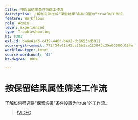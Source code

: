 ```yaml
---
title: 按保留结果条件筛选工作流
description: 了解如何筛选将“保留结果”条件设置为“true”的工作流。
feature: Workflows
role: Admin
level: Experienced
type: Troubleshooting
kt: 8383
exl-id: b46a41a5-c439-440d-b492-dc6653ad5011
source-git-commit: 772f54e81c42cc88b1aa123843c36a06866c024e
workflow-type: tm+mt
source-wordcount: '42'
ht-degree: 100%

---
```


# 按保留结果属性筛选工作流

了解如何筛选将“保留结果”条件设置为“true”的工作流。

>[!VIDEO](https://video.tv.adobe.com/v/335888?quality=12)
